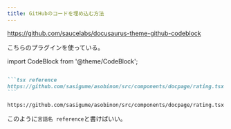 ```yaml
---
title: GitHubのコードを埋め込む方法
---
```


https://github.com/saucelabs/docusaurus-theme-github-codeblock

こちらのプラグインを使っている。

import CodeBlock from '@theme/CodeBlock';

`````md

```tsx reference
https://github.com/sasigume/asobinon/src/components/docpage/rating.tsx
```

`````

```tsx reference
https://github.com/sasigume/asobinon/src/components/docpage/rating.tsx
```

このように`言語名 reference`と書けばいい。
